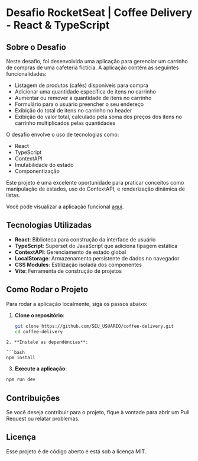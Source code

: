 # Desafio RocketSeat | Coffee Delivery - React & TypeScript

## Sobre o Desafio

Neste desafio, foi desenvolvida uma aplicação para gerenciar um carrinho de compras de uma cafeteria fictícia. A aplicação contém as seguintes funcionalidades:

- Listagem de produtos (cafés) disponíveis para compra
- Adicionar uma quantidade específica de itens no carrinho
- Aumentar ou remover a quantidade de itens no carrinho
- Formulário para o usuário preencher o seu endereço
- Exibição do total de itens no carrinho no header
- Exibição do valor total, calculado pela soma dos preços dos itens no carrinho multiplicados pelas quantidades

O desafio envolve o uso de tecnologias como:

- React
- TypeScript
- ContextAPI
- Imutabilidade do estado
- Componentização

Este projeto é uma excelente oportunidade para praticar conceitos como manipulação de estados, uso do ContextAPI, e renderização dinâmica de listas.

Você pode visualizar a aplicação funcional [aqui](https://link-para-a-aplicação).

## Tecnologias Utilizadas

- **React**: Biblioteca para construção da interface de usuário
- **TypeScript**: Superset do JavaScript que adiciona tipagem estática
- **ContextAPI**: Gerenciamento de estado global
- **LocalStorage**: Armazenamento persistente de dados no navegador
- **CSS Modules**: Estilização isolada dos componentes
- **Vite**: Ferramenta de construção de projetos

## Como Rodar o Projeto

Para rodar a aplicação localmente, siga os passos abaixo:

1. **Clone o repositório**:

   ```bash
   git clone https://github.com/SEU_USUARIO/coffee-delivery.git
   cd coffee-delivery
  ```
2. **Instale as dependências**:

  ```bash
  npm install
  ```

3. **Execute a aplicação**:

  ```bash
  npm run dev
  ```

## Contribuições

Se você deseja contribuir para o projeto, fique à vontade para abrir um Pull Request ou relatar problemas.

## Licença

Esse projeto é de código aberto e está sob a licença MIT.
